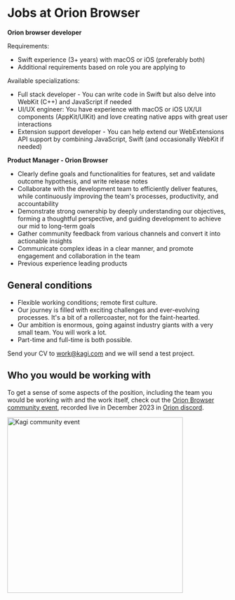 # Jobs at Orion Browser


**Orion browser developer**

Requirements:

- Swift experience (3+ years) with macOS or iOS (preferably both)
- Additional requirements based on role you are applying to

Available specializations:
+ Full stack developer - You can write code in Swift but also delve into WebKit (C++) and JavaScript if needed
+ UI/UX engineer: You have experience with macOS or iOS UX/UI components (AppKit/UIKit) and love creating native apps with great user interactions
+ Extension support developer - You can help extend our WebExtensions API support by combining JavaScript, Swift (and occasionally WebKit if needed)

**Product Manager - Orion Browser**
- Clearly define goals and functionalities for features, set and validate outcome hypothesis, and write release notes
- Collaborate with the development team to efficiently deliver features, while continuously improving the team's processes, productivity, and accountability
- Demonstrate strong ownership by deeply understanding our objectives, forming a thoughtful perspective, and guiding development to achieve our mid to long-term goals
- Gather community feedback from various channels and convert it into actionable insights
- Communicate complex ideas in a clear manner, and promote engagement and collaboration in the team
- Previous experience leading products
  

## General conditions

- Flexible working conditions; remote first culture.
- Our journey is filled with exciting challenges and ever-evolving processes. It's a bit of a rollercoaster, not for the faint-hearted.
- Our ambition is enormous, going against industry giants with a very small team. You will work a lot.
- Part-time and full-time is both possible.

Send your CV to [work@kagi.com](mailto:work@kagi.com) and we will send a test project.


## Who you would be working with

To get a sense of some aspects of the position, including the team you would be working with and the work itself, check out the [Orion Browser community event](https://www.youtube.com/watch?v=824jsH9mxzQ), recorded live in December 2023 in [Orion discord](https://discord.com/invite/gKh5E6ys6D).

<a href=
"https://www.youtube.com/watch?v=824jsH9mxzQ"><img width="400" alt="Kagi community event" src="https://github.com/kagisearch/kagi-docs/assets/4319401/d3c2d5db-cc56-4271-8374-aea21ef886e0"></a>

